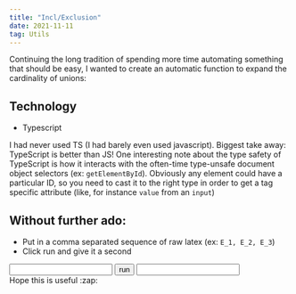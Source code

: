 ```yaml
---
title: "Incl/Exclusion"
date: 2021-11-11
tag: Utils 
---
```

Continuing the long tradition of spending more time automating something that should be easy, I wanted to create an automatic function to expand the cardinality of unions:

## Technology
* Typescript

I had never used TS (I had barely even used javascript). Biggest take away: TypeScript is better than JS! One interesting note about the type safety of TypeScript is how it interacts with the often-time type-unsafe document object selectors (ex: `getElementById`). Obviously any element could have a particular ID, so you need to cast it to the right type in order to get a tag specific attribute (like, for instance `value` from an `input`)

## Without further ado:
* Put in a comma separated sequence of raw latex (ex: `E_1, E_2, E_3`)
* Click run and give it a second

<div id="div">
    <input type="text" id="events" name="events" onclick="wrapper()" required>
    <button id="submit">run</button>
    <input type="text" id="PIE" name="PIE" readonly>
</div>
<script src="https://raw.githack.com/AaDalal/inclusion-exclusion-js/main/InclusionExclusion.js"></script>
Hope this is useful :zap: